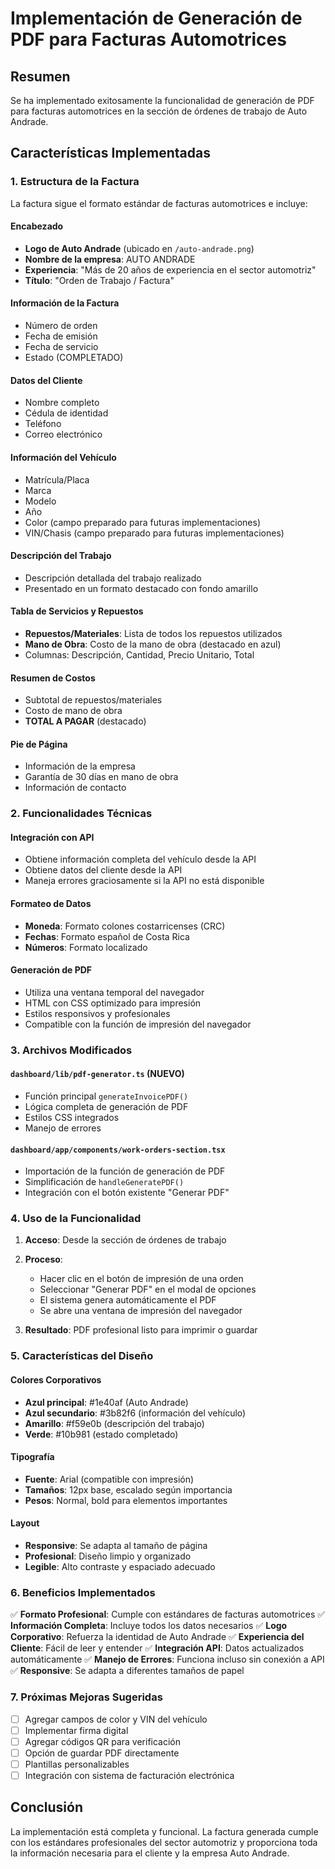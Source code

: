 # Implementación de Generación de PDF para Facturas Automotrices

## Resumen
Se ha implementado exitosamente la funcionalidad de generación de PDF para facturas automotrices en la sección de órdenes de trabajo de Auto Andrade.

## Características Implementadas

### 1. Estructura de la Factura
La factura sigue el formato estándar de facturas automotrices e incluye:

#### Encabezado
- **Logo de Auto Andrade** (ubicado en `/auto-andrade.png`)
- **Nombre de la empresa**: AUTO ANDRADE
- **Experiencia**: "Más de 20 años de experiencia en el sector automotriz"
- **Título**: "Orden de Trabajo / Factura"

#### Información de la Factura
- Número de orden
- Fecha de emisión
- Fecha de servicio
- Estado (COMPLETADO)

#### Datos del Cliente
- Nombre completo
- Cédula de identidad
- Teléfono
- Correo electrónico

#### Información del Vehículo
- Matrícula/Placa
- Marca
- Modelo
- Año
- Color (campo preparado para futuras implementaciones)
- VIN/Chasis (campo preparado para futuras implementaciones)

#### Descripción del Trabajo
- Descripción detallada del trabajo realizado
- Presentado en un formato destacado con fondo amarillo

#### Tabla de Servicios y Repuestos
- **Repuestos/Materiales**: Lista de todos los repuestos utilizados
- **Mano de Obra**: Costo de la mano de obra (destacado en azul)
- Columnas: Descripción, Cantidad, Precio Unitario, Total

#### Resumen de Costos
- Subtotal de repuestos/materiales
- Costo de mano de obra
- **TOTAL A PAGAR** (destacado)

#### Pie de Página
- Información de la empresa
- Garantía de 30 días en mano de obra
- Información de contacto

### 2. Funcionalidades Técnicas

#### Integración con API
- Obtiene información completa del vehículo desde la API
- Obtiene datos del cliente desde la API
- Maneja errores graciosamente si la API no está disponible

#### Formateo de Datos
- **Moneda**: Formato colones costarricenses (CRC)
- **Fechas**: Formato español de Costa Rica
- **Números**: Formato localizado

#### Generación de PDF
- Utiliza una ventana temporal del navegador
- HTML con CSS optimizado para impresión
- Estilos responsivos y profesionales
- Compatible con la función de impresión del navegador

### 3. Archivos Modificados

#### `dashboard/lib/pdf-generator.ts` (NUEVO)
- Función principal `generateInvoicePDF()`
- Lógica completa de generación de PDF
- Estilos CSS integrados
- Manejo de errores

#### `dashboard/app/components/work-orders-section.tsx`
- Importación de la función de generación de PDF
- Simplificación de `handleGeneratePDF()`
- Integración con el botón existente "Generar PDF"

### 4. Uso de la Funcionalidad

1. **Acceso**: Desde la sección de órdenes de trabajo
2. **Proceso**:
   - Hacer clic en el botón de impresión de una orden
   - Seleccionar "Generar PDF" en el modal de opciones
   - El sistema genera automáticamente el PDF
   - Se abre una ventana de impresión del navegador

3. **Resultado**: PDF profesional listo para imprimir o guardar

### 5. Características del Diseño

#### Colores Corporativos
- **Azul principal**: #1e40af (Auto Andrade)
- **Azul secundario**: #3b82f6 (información del vehículo)
- **Amarillo**: #f59e0b (descripción del trabajo)
- **Verde**: #10b981 (estado completado)

#### Tipografía
- **Fuente**: Arial (compatible con impresión)
- **Tamaños**: 12px base, escalado según importancia
- **Pesos**: Normal, bold para elementos importantes

#### Layout
- **Responsive**: Se adapta al tamaño de página
- **Profesional**: Diseño limpio y organizado
- **Legible**: Alto contraste y espaciado adecuado

### 6. Beneficios Implementados

✅ **Formato Profesional**: Cumple con estándares de facturas automotrices
✅ **Información Completa**: Incluye todos los datos necesarios
✅ **Logo Corporativo**: Refuerza la identidad de Auto Andrade
✅ **Experiencia del Cliente**: Fácil de leer y entender
✅ **Integración API**: Datos actualizados automáticamente
✅ **Manejo de Errores**: Funciona incluso sin conexión a API
✅ **Responsive**: Se adapta a diferentes tamaños de papel

### 7. Próximas Mejoras Sugeridas

- [ ] Agregar campos de color y VIN del vehículo
- [ ] Implementar firma digital
- [ ] Agregar códigos QR para verificación
- [ ] Opción de guardar PDF directamente
- [ ] Plantillas personalizables
- [ ] Integración con sistema de facturación electrónica

## Conclusión

La implementación está completa y funcional. La factura generada cumple con los estándares profesionales del sector automotriz y proporciona toda la información necesaria para el cliente y la empresa Auto Andrade.
